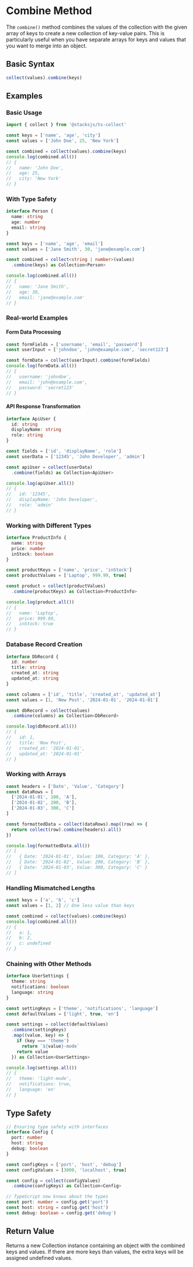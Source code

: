 # Combine Method

The `combine()` method combines the values of the collection with the given array of keys to create a new collection of key-value pairs. This is particularly useful when you have separate arrays for keys and values that you want to merge into an object.

## Basic Syntax

```typescript
collect(values).combine(keys)
```

## Examples

### Basic Usage

```typescript
import { collect } from '@stacksjs/ts-collect'

const keys = ['name', 'age', 'city']
const values = ['John Doe', 25, 'New York']

const combined = collect(values).combine(keys)
console.log(combined.all())
// {
//   name: 'John Doe',
//   age: 25,
//   city: 'New York'
// }
```

### With Type Safety

```typescript
interface Person {
  name: string
  age: number
  email: string
}

const keys = ['name', 'age', 'email']
const values = ['Jane Smith', 30, 'jane@example.com']

const combined = collect<string | number>(values)
  .combine(keys) as Collection<Person>

console.log(combined.all())
// {
//   name: 'Jane Smith',
//   age: 30,
//   email: 'jane@example.com'
// }
```

### Real-world Examples

#### Form Data Processing

```typescript
const formFields = ['username', 'email', 'password']
const userInput = ['johndoe', 'john@example.com', 'secret123']

const formData = collect(userInput).combine(formFields)
console.log(formData.all())
// {
//   username: 'johndoe',
//   email: 'john@example.com',
//   password: 'secret123'
// }
```

#### API Response Transformation

```typescript
interface ApiUser {
  id: string
  displayName: string
  role: string
}

const fields = ['id', 'displayName', 'role']
const userData = ['12345', 'John Developer', 'admin']

const apiUser = collect(userData)
  .combine(fields) as Collection<ApiUser>

console.log(apiUser.all())
// {
//   id: '12345',
//   displayName: 'John Developer',
//   role: 'admin'
// }
```

### Working with Different Types

```typescript
interface ProductInfo {
  name: string
  price: number
  inStock: boolean
}

const productKeys = ['name', 'price', 'inStock']
const productValues = ['Laptop', 999.99, true]

const product = collect(productValues)
  .combine(productKeys) as Collection<ProductInfo>

console.log(product.all())
// {
//   name: 'Laptop',
//   price: 999.99,
//   inStock: true
// }
```

### Database Record Creation

```typescript
interface DbRecord {
  id: number
  title: string
  created_at: string
  updated_at: string
}

const columns = ['id', 'title', 'created_at', 'updated_at']
const values = [1, 'New Post', '2024-01-01', '2024-01-01']

const dbRecord = collect(values)
  .combine(columns) as Collection<DbRecord>

console.log(dbRecord.all())
// {
//   id: 1,
//   title: 'New Post',
//   created_at: '2024-01-01',
//   updated_at: '2024-01-01'
// }
```

### Working with Arrays

```typescript
const headers = ['Date', 'Value', 'Category']
const dataRows = [
  ['2024-01-01', 100, 'A'],
  ['2024-01-02', 200, 'B'],
  ['2024-01-03', 300, 'C']
]

const formattedData = collect(dataRows).map((row) => {
  return collect(row).combine(headers).all()
})

console.log(formattedData.all())
// [
//   { Date: '2024-01-01', Value: 100, Category: 'A' },
//   { Date: '2024-01-02', Value: 200, Category: 'B' },
//   { Date: '2024-01-03', Value: 300, Category: 'C' }
// ]
```

### Handling Mismatched Lengths

```typescript
const keys = ['a', 'b', 'c']
const values = [1, 2] // One less value than keys

const combined = collect(values).combine(keys)
console.log(combined.all())
// {
//   a: 1,
//   b: 2,
//   c: undefined
// }
```

### Chaining with Other Methods

```typescript
interface UserSettings {
  theme: string
  notifications: boolean
  language: string
}

const settingKeys = ['theme', 'notifications', 'language']
const defaultValues = ['light', true, 'en']

const settings = collect(defaultValues)
  .combine(settingKeys)
  .map((value, key) => {
    if (key === 'theme')
      return `${value}-mode`
    return value
  }) as Collection<UserSettings>

console.log(settings.all())
// {
//   theme: 'light-mode',
//   notifications: true,
//   language: 'en'
// }
```

## Type Safety

```typescript
// Ensuring type safety with interfaces
interface Config {
  port: number
  host: string
  debug: boolean
}

const configKeys = ['port', 'host', 'debug']
const configValues = [3000, 'localhost', true]

const config = collect(configValues)
  .combine(configKeys) as Collection<Config>

// TypeScript now knows about the types
const port: number = config.get('port')
const host: string = config.get('host')
const debug: boolean = config.get('debug')
```

## Return Value

Returns a new Collection instance containing an object with the combined keys and values. If there are more keys than values, the extra keys will be assigned undefined values.
